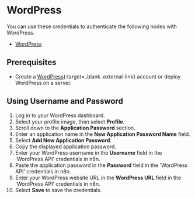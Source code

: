 # WordPress

You can use these credentials to authenticate the following nodes with WordPress.

- [WordPress](/integrations/builtin/app-nodes/n8n-nodes-base.wordpress/)

## Prerequisites

- Create a [WordPress](https://wordpress.com/){:target=_blank .external-link} account or deploy WordPress on a server.

## Using Username and Password

1. Log in to your WordPress dashboard.
2. Select your profile image, then select **Profile**. 
3. Scroll down to the **Application Password** section.
4. Enter an application name in the **New Application Password Name** field.
5. Select **Add New Application Password**.
6. Copy the displayed application password.
7. Enter your WordPress username in the **Username** field in the 'WordPress API' credentials in n8n.
8. Paste the application password in the **Password** field in the 'WordPress API' credentials in n8n.
9. Enter your WordPress website URL in the **WordPress URL** field in the 'WordPress API' credentials in n8n.
10. Select **Save** to save the credentials.
